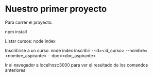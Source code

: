# Nuestro primer proyecto

Para correr el proyecto:

npm install


Listar cursos:
node index


Inscribirse a un curso:
node index inscribir --id=<id_curso> --nombre=<nombre_aspirante> --doc=<doc_aspirante>

Ir al navegador a localhost:3000 para ver el resultado de los comandos anteriores
